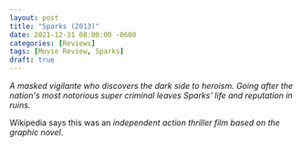 ```yaml
---
layout: post
title: "Sparks (2013)"
date: 2021-12-31 08:00:00 -0600
categories: [Reviews]
tags: [Movie Review, Sparks]
draft: true
---
```


*A masked vigilante who discovers the dark side to heroism. Going after the nation's most notorious super criminal leaves Sparks' life and reputation in ruins.*

Wikipedia says this was an *independent action thriller film based on the graphic novel*. 
